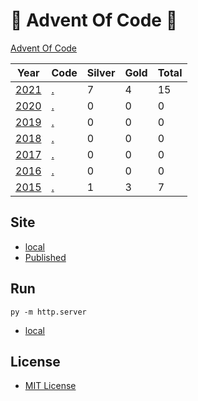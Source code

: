 # 🎄 Advent Of Code 🎄

[Advent Of Code](https://adventofcode.com/)

| Year | Code | Silver | Gold | Total |
| - | - | - | - | - |
| [2021](https://adventofcode.com/2021/) | [.](https://github.com/AlexHedley/adventofcode2021) | 7 | 4 | 15 |
| [2020](https://adventofcode.com/2020/) | [.](https://github.com/AlexHedley/adventofcode2020) | 0 | 0 | 0 |
| [2019](https://adventofcode.com/2019/) | [.](https://github.com/AlexHedley/adventofcode2019) | 0 | 0 | 0 |
| [2018](https://adventofcode.com/2018/) | [.](https://github.com/AlexHedley/adventofcode2018) | 0 | 0 | 0 |
| [2017](https://adventofcode.com/2017/) | [.](https://github.com/AlexHedley/adventofcode2017) | 0 | 0 | 0 |
| [2016](https://adventofcode.com/2016/) | [.](https://github.com/AlexHedley/adventofcode2016) | 0 | 0 | 0 |
| [2015](https://adventofcode.com/2015/) | [.](https://github.com/AlexHedley/adventofcode2015) | 1 | 3 | 7 |

## Site

- [local](http://localhost:8000/)
- [Published](https://alexhedley.github.io/adventofcode)

## Run

`py -m http.server`

- [local](http://localhost:8000/)

## License

- [MIT License](LICENSE)
